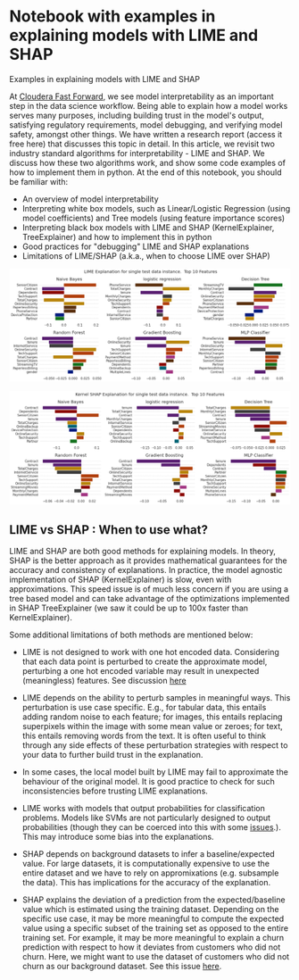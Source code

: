 # Notebook with examples in explaining models with LIME and SHAP

Examples in explaining models with LIME and SHAP

At [Cloudera Fast Forward](https://www.cloudera.com/products/fast-forward-labs-research.html), we see model interpretability as an important step in the data science workflow. Being able to explain how a model works serves many purposes, including building trust in the model's output, satisfying regulatory requirements, model debugging, and verifying model safety, amongst other things. We have written a research report (access it free here) that discusses this topic in detail.
In this article, we revisit two industry standard algorithms for interpretability - LIME and SHAP. We discuss how these two algorithms work, and show some code examples of how to implement them in python. At the end of this notebook, you should be familiar with:

- An overview of model interpretability
- Interpreting white box models, such as Linear/Logistic Regression (using model coefficients) and Tree models (using feature importance scores)
- Interpreting black box models with LIME and SHAP (KernelExplainer, TreeExplainer) and how to implement this in python
- Good practices for "debugging" LIME and SHAP explanations
- Limitations of LIME/SHAP (a.k.a., when to choose LIME over SHAP)

![lime results](docs/images/limeresults.png)

![shap results](docs/images/kernelshap.png)

## LIME vs SHAP : When to use what?

LIME and SHAP are both good methods for explaining models. In theory, SHAP is the better approach as it provides mathematical guarantees for the accuracy and consistency of explanations. In practice, the model agnostic implementation of SHAP (KernelExplainer) is slow, even with approximations. This speed issue is of much less concern if you are using a tree based model and can take advantage of the optimizations implemented in SHAP TreeExplainer (we saw it could be up to 100x faster than KernelExplainer).

Some additional limitations of both methods are mentioned below:

- LIME is not designed to work with one hot encoded data. Considering that each data point is perturbed to create the approximate model, perturbing a one hot encoded variable may result in unexpected (meaningless) features. See discussion [here](https://github.com/marcotcr/lime/issues/153)
- LIME depends on the ability to perturb samples in meaningful ways. This perturbation is use case specific. E.g., for tabular data, this entails adding random noise to each feature; for images, this entails replacing superpixels within the image with some mean value or zeroes; for text, this entails removing words from the text. It is often useful to think through any side effects of these perturbation strategies with respect to your data to further build trust in the explanation.
- In some cases, the local model built by LIME may fail to approximate the behaviour of the original model. It is good practice to check for such inconsistencies before trusting LIME explanations.

- LIME works with models that output probabilities for classification problems. Models like SVMs are not particularly designed to output probabilities (though they can be coerced into this with some [issues](https://scikit-learn.org/stable/modules/svm.html).). This may introduce some bias into the explanations.

- SHAP depends on background datasets to infer a baseline/expected value. For large datasets, it is computationally expensive to use the entire dataset and we have to rely on appromixations (e.g. subsample the data). This has implications for the accuracy of the explanation.

- SHAP explains the deviation of a prediction from the expected/baseline value which is estimated using the training dataset. Depending on the specific use case, it may be more meaningful to compute the expected value using a specific subset of the training set as opposed to the entire training set. For example, it may be more meaningful to explain a churn prediction with respect to how it deviates from customers who did not churn. Here, we might want to use the dataset of customers who did not churn as our background dataset. See this issue [here](https://github.com/slundberg/shap/issues/435).
